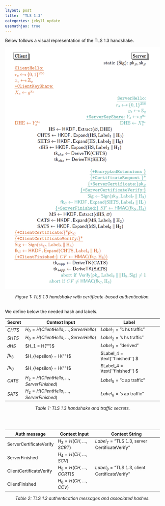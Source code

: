 ```yaml
---
layout: post
title:  "TLS 1.3"
categories: jekyll update
usemathjax: true
---
```


Below follows a visual representation of the TLS 1.3 handshake.

![TLS 1.3](/assets/tls13.png "Constellation instantiated with STAR")
<p style="text-align: center;"><i>Figure 1: TLS 1.3 handshake with certificate-based authentication.</i></p>

<br>
We define below the needed hash and labels.
<br>

| Secret      | Context Input                         | Label                                  |
|-------------|---------------------------------------|----------------------------------------|
| $CHTS$     | $H_0 = H(ClientHello,\ldots,ServerHello)$ | $Label_1 = \text{''c hs traffic''}$   |
| $SHTS$     | $H_0 = H(ClientHello,\ldots,ServerHello)$ | $Label_2 = \text{'s hs traffic''}$  |
| $dHS$      | $H_1 = H("")$                    | $Label_3 = \text{''derived''}$     |
| $fk_{S}$ | $H_{\epsilon} =  H("")$                    | $Label_4 = \text{''finished''} $    |
| $fk_{C}$ | $H_{\epsilon} =  H("")$                    | $Label_4 = \text{''finished''} $    |
| $CATS$     | $H_2 = H(ClientHello,\ldots,ServerFinished)$   | $Label_5 = \text{''c ap traffic''}$ |
| $SATS$     | $H_2 = H(ClientHello,\ldots,ServerFinished)$   | $Label_6 = \text{'s ap traffic''}$  |


<p style="text-align: center;"><i>Table 1: TLS 1.3 handshake and traffic secrets.</i></p>
<br>
<br>

| Auth message | Context Input                            | Context String                                               |
|--------------|------------------------------------------|--------------------------------------------------------------|
| ServerCertificateVerify    | $H_3 = H(CH,\ldots,SCRT)$ | $Label_7 = \text{''TLS 1.3, server CertificateVerify''}$ |
| ServerFinished      | $H_4 = H(CH,\ldots,SCV)$ |                                                            |
| ClientCertificateVerify    | $H_5 = H(CH,\ldots,CCRT$)$  | $Label_8 = \text{''TLS 1.3, client CertificateVerify''}$ |
| ClientFinished      | $H_6 =  H(CH,\ldots,CCV)$ |                                                            |

<p style="text-align: center;"><i>Table 2: TLS 1.3 authentication messages and associated hashes.</i></p>

